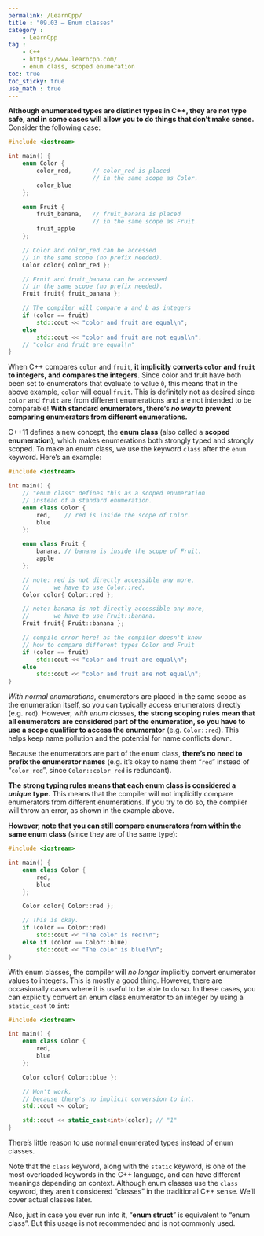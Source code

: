 ```yaml
---
permalink: /LearnCpp/
title : "09.03 — Enum classes"
category :
    - LearnCpp
tag : 
    - C++
    - https://www.learncpp.com/
    - enum class, scoped enumeration
toc: true  
toc_sticky: true 
use_math : true
---
```




**Although enumerated types are distinct types in C++, they are not type safe, and in some cases will allow you to do things that don’t make sense.** Consider the following case:

```c++
#include <iostream>

int main() {
    enum Color {
        color_red,      // color_red is placed
                        // in the same scope as Color.
        color_blue
    };

    enum Fruit {
        fruit_banana,   // fruit_banana is placed
                        // in the same scope as Fruit.
        fruit_apple
    };

    // Color and color_red can be accessed
    // in the same scope (no prefix needed).
    Color color{ color_red };

    // Fruit and fruit_banana can be accessed
    // in the same scope (no prefix needed).
    Fruit fruit{ fruit_banana };

    // The compiler will compare a and b as integers
    if (color == fruit)
        std::cout << "color and fruit are equal\n";
    else
        std::cout << "color and fruit are not equal\n";
    // "color and fruit are equal\n"
}
```

When C++ compares `color` and `fruit`, **it implicitly converts `color` and `fruit` to integers, and compares the integers**. Since color and fruit have both been set to enumerators that evaluate to value `0`, this means that in the above example, `color` will equal `fruit`. This is definitely not as desired since `color` and `fruit` are from different enumerations and are not intended to be comparable! **With standard enumerators, there’s *no way* to prevent comparing enumerators from different enumerations.**

C++11 defines a new concept, the **enum class** (also called a **scoped enumeration**), which makes enumerations both strongly typed and strongly scoped. To make an enum class, we use the keyword `class` after the `enum` keyword. Here’s an example:

```c++
#include <iostream>

int main() {
    // "enum class" defines this as a scoped enumeration
    // instead of a standard enumeration.
    enum class Color {
        red,    // red is inside the scope of Color.
        blue
    };

    enum class Fruit {
        banana, // banana is inside the scope of Fruit.
        apple
    };

    // note: red is not directly accessible any more,
    //       we have to use Color::red.
    Color color{ Color::red };

    // note: banana is not directly accessible any more,
    //       we have to use Fruit::banana.
    Fruit fruit{ Fruit::banana };

    // compile error here! as the compiler doesn't know
    // how to compare different types Color and Fruit
    if (color == fruit)
        std::cout << "color and fruit are equal\n";
    else
        std::cout << "color and fruit are not equal\n";
}
```

*With normal enumerations*, enumerators are placed in the same scope as the enumeration itself, so you can typically access enumerators directly (e.g. `red`). However, *with enum classes*, **the strong scoping rules mean that all enumerators are considered part of the enumeration, so you have to use a scope qualifier to access the enumerator** (e.g. `Color::red`). This helps keep name pollution and the potential for name conflicts down.

Because the enumerators are part of the enum class, **there’s no need to prefix the enumerator names** (e.g. it’s okay to name them “`red`” instead of “`color_red`”, since `Color::color_red` is redundant).

**The strong typing rules means that each enum class is considered a *unique* type.** This means that the compiler will not implicitly compare enumerators from different enumerations. If you try to do so, the compiler will throw an error, as shown in the example above.

**However, note that you can still compare enumerators from within the same enum class** (since they are of the same type):

```c++
#include <iostream>

int main() {
    enum class Color {
        red,
        blue
    };

    Color color{ Color::red };

    // This is okay.
    if (color == Color::red)
        std::cout << "The color is red!\n";
    else if (color == Color::blue)
        std::cout << "The color is blue!\n";
}
```

With enum classes, the compiler will *no longer* implicitly convert enumerator values to integers. This is mostly a good thing. However, there are occasionally cases where it is useful to be able to do so. In these cases, you can explicitly convert an enum class enumerator to an integer by using a `static_cast` to `int`:

```c++
#include <iostream>

int main() {
    enum class Color {
        red,
        blue
    };

    Color color{ Color::blue };

    // Won't work,
    // because there's no implicit conversion to int.
    std::cout << color;

    std::cout << static_cast<int>(color); // "1"
}
```

There’s little reason to use normal enumerated types instead of enum classes.

Note that the `class` keyword, along with the `static` keyword, is one of the most overloaded keywords in the C++ language, and can have different meanings depending on context. Although enum classes use the `class` keyword, they aren’t considered “classes” in the traditional C++ sense. We’ll cover actual classes later.

Also, just in case you ever run into it, “**enum struct**” is equivalent to “enum class”. But this usage is not recommended and is not commonly used.
